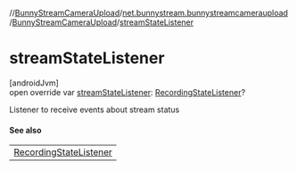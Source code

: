 //[BunnyStreamCameraUpload](../../../index.md)/[net.bunnystream.bunnystreamcameraupload](../index.md)/[BunnyStreamCameraUpload](index.md)/[streamStateListener](stream-state-listener.md)

# streamStateListener

[androidJvm]\
open override var [streamStateListener](stream-state-listener.md): [RecordingStateListener](../-recording-state-listener/index.md)?

Listener to receive events about stream status

#### See also

| |
|---|
| [RecordingStateListener](../-recording-state-listener/index.md) |
